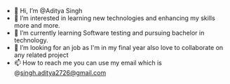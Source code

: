 - 👋 Hi, I’m @Aditya Singh
- 👀 I’m interested in learning new technologies and enhancing my skills more and more.
- 🌱 I’m currently learning Software testing and pursuing bachelor in technology.
- 💞️ I’m looking for an job as I'm in my final year also love to collaborate on any related project
- 📫 How to reach me you can use my email which is @singh.aditya2726@gmail.com


